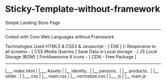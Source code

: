 # Sticky-Template-without-framework
Simple Landing Store Page 

----
Coded with Core Web Languages without Framework

Technologies Used
HTML5 & CSS3 & Javascript  - [ ES6 ]
//
Responsive to all screens  - [ CSS Media Queries ] 
Save Data in Local storage - [ JS Local Storage (BOM) ] 
FontAwesome 6 icons        - [ CDN - Free Package ] 

----
|___ index.html
|
|___ Assets 
|     |__ identity..
|     |__ persons..
|     |__ products..
|     |__ silder..
|
|___ css 
|     |__ main.css
|     |__ normalize.css
|
|___ js 
|     |__ main.js
